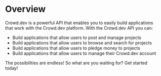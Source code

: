 # Overview

 Crowd.dev is a powerful API that enables you to easily build applications that
 work with the Crowd.dev platform. With the Crowd.dev API you can:

- Build applications that allow users to post and manage projects
- Build applications that allow users to browse and search for projects
- Build applications that allow users to pledge money to projects
- Build applications that allow users to manage their Crowd.dev account

The possibilities are endless! So what are you waiting for? Get started today!
